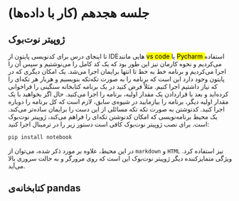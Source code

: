 # جلسه هجدهم (کار با داده‌ها)

## ژوپیتر نوت‌بوک
تا اینجای درس برای کدنویسی پایتون از IDEهایی مانند 
<mark class=yellow>vs code </mark>
یا 
<mark class=yellow>Pycharm </mark>
استفاده می‌کردیم و نحوه کارمان نیز این طور بود که یک کد کامل را می‌نوشتیم و سپس آن را اجرا می‌کردیم و برنامه خط به خط تا انتها برایمان اجرا می‌شد. یک امکان دیگری که در پایتون وجود دارد این است که برنامه را به صورت تکه‌تکه بنویسیم و هربار هر تکه‌ای را که نیاز داشتیم اجرا کنیم. مثلاً فرض کنید در یک برنامه کتابخانه سنگینی را فراخوانی کرده‌اید و بعد با قراردادن یک مقدار اولیه، برنامه را اجرا می‌کنید. حال اگر بخواهید با یک مقدار اولیه دیگر، برنامه را بیازمایید در شیوه‌ی سابق، لازم است که کل برنامه را دوباره اجرا کنید. کدنوشتن به صورت تکه تکه مسائلی از این دست را برایمان ساده‌تر می‌کند. یک محیط برنامه‌نویسی که امکان کدنوشتن تکه‌ای را فراهم می‌کند، ژوپیتر نوت‌بوک است. برای نصب ژوپیتر نوت‌بوک کافی است دستور زیر را در ترمینال اجرا کنید:
```bash
pip install notebook
```

در این محیط، علاوه بر مورد ذکر شده، می‌توان از `markdown` و `HTML` نیز استفاده کرد. ویژگی متمایزکننده دیگر ژوپیتر نوت‌بوک این است که روی مرورگر و به حالت سروری بالا می‌آید. 
## کتابخانه‌ی pandas
